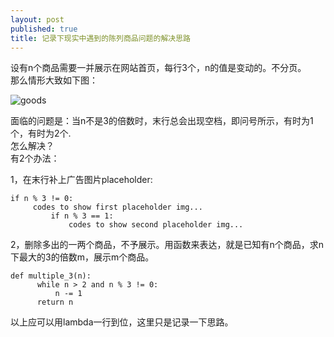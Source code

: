 ```yaml
---
layout: post
published: true
title: 记录下现实中遇到的陈列商品问题的解决思路
---
```


设有n个商品需要一并展示在网站首页，每行3个，n的值是变动的。不分页。  
那么情形大致如下图：  

![goods]({{baseurl}}/images/2014-08-27-how-to-list-goods.jpg)

面临的问题是：当n不是3的倍数时，末行总会出现空档，即问号所示，有时为1个，有时为2个.  
怎么解决？  
有2个办法：  

1，在末行补上广告图片placeholder:

```
if n % 3 != 0:
     codes to show first placeholder img...
         if n % 3 == 1:
             codes to show second placeholder img...
```

2，删除多出的一两个商品，不予展示。用函数来表达，就是已知有n个商品，求n下最大的3的倍数m，展示m个商品。  

```
def multiple_3(n):
      while n > 2 and n % 3 != 0:
          n -= 1
      return n
```

以上应可以用lambda一行到位，这里只是记录一下思路。

